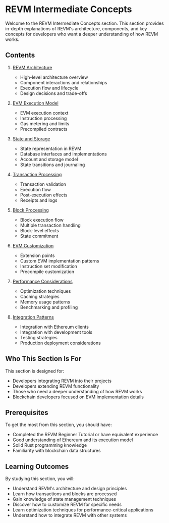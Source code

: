 # REVM Intermediate Concepts

Welcome to the REVM Intermediate Concepts section. This section provides in-depth explanations of REVM's architecture, components, and key concepts for developers who want a deeper understanding of how REVM works.

## Contents

1. [REVM Architecture](./2.1-revm-architecture.md)
   - High-level architecture overview
   - Component interactions and relationships
   - Execution flow and lifecycle
   - Design decisions and trade-offs

2. [EVM Execution Model](./2.2-evm-execution-model.md)
   - EVM execution context
   - Instruction processing
   - Gas metering and limits
   - Precompiled contracts

3. [State and Storage](./2.3-state-and-storage.md)
   - State representation in REVM
   - Database interfaces and implementations
   - Account and storage model
   - State transitions and journaling

4. [Transaction Processing](./2.4-transaction-processing.md)
   - Transaction validation
   - Execution flow
   - Post-execution effects
   - Receipts and logs

5. [Block Processing](./2.5-block-processing.md)
   - Block execution flow
   - Multiple transaction handling
   - Block-level effects
   - State commitment

6. [EVM Customization](./2.6-evm-customization.md)
   - Extension points
   - Custom EVM implementation patterns
   - Instruction set modification
   - Precompile customization

7. [Performance Considerations](./2.7-performance-considerations.md)
   - Optimization techniques
   - Caching strategies
   - Memory usage patterns
   - Benchmarking and profiling

8. [Integration Patterns](./2.8-integration-patterns.md)
   - Integration with Ethereum clients
   - Integration with development tools
   - Testing strategies
   - Production deployment considerations

## Who This Section Is For

This section is designed for:

- Developers integrating REVM into their projects
- Developers extending REVM functionality
- Those who need a deeper understanding of how REVM works
- Blockchain developers focused on EVM implementation details

## Prerequisites

To get the most from this section, you should have:

- Completed the REVM Beginner Tutorial or have equivalent experience
- Good understanding of Ethereum and its execution model
- Solid Rust programming knowledge
- Familiarity with blockchain data structures

## Learning Outcomes

By studying this section, you will:

- Understand REVM's architecture and design principles
- Learn how transactions and blocks are processed
- Gain knowledge of state management techniques
- Discover how to customize REVM for specific needs
- Learn optimization techniques for performance-critical applications
- Understand how to integrate REVM with other systems